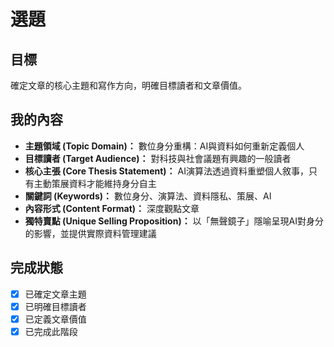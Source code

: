 # 選題

## 目標
確定文章的核心主題和寫作方向，明確目標讀者和文章價值。

## 我的內容
- **主題領域 (Topic Domain)：** 數位身分重構：AI與資料如何重新定義個人
- **目標讀者 (Target Audience)：** 對科技與社會議題有興趣的一般讀者
- **核心主張 (Core Thesis Statement)：** AI演算法透過資料重塑個人敘事，只有主動策展資料才能維持身分自主
- **關鍵詞 (Keywords)：** 數位身分、演算法、資料隱私、策展、AI
- **內容形式 (Content Format)：** 深度觀點文章
- **獨特賣點 (Unique Selling Proposition)：** 以「無聲鏡子」隱喻呈現AI對身分的影響，並提供實際資料管理建議

## 完成狀態
- [x] 已確定文章主題
- [x] 已明確目標讀者
- [x] 已定義文章價值
- [x] 已完成此階段
